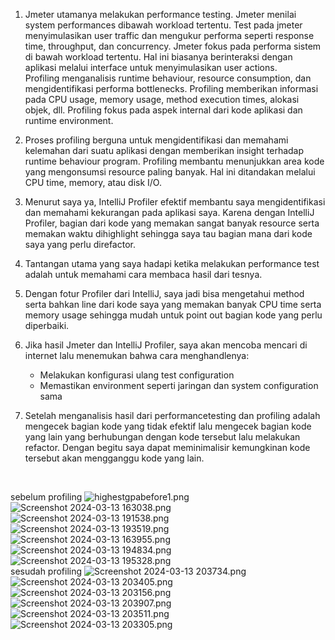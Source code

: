 1.  Jmeter utamanya melakukan performance testing. Jmeter menilai system performances dibawah workload tertentu. Test pada jmeter menyimulasikan user traffic dan mengukur performa seperti response time, throughput, dan concurrency. Jmeter fokus pada performa sistem di bawah workload tertentu. Hal ini biasanya berinteraksi dengan aplikasi melalui interface untuk menyimulasikan user actions.<br>
    Profiling menganalisis runtime behaviour, resource consumption, dan mengidentifikasi performa bottlenecks. Profiling memberikan informasi pada CPU usage, memory usage, method execution times, alokasi objek, dll. Profiling fokus pada aspek internal dari kode aplikasi dan runtime environment.

2. Proses profiling berguna untuk mengidentifikasi dan memahami kelemahan dari suatu aplikasi dengan memberikan insight terhadap runtime behaviour program. Profiling membantu menunjukkan area kode yang mengonsumsi resource paling banyak. Hal ini ditandakan melalui CPU time, memory, atau disk I/O.

3. Menurut saya ya, IntelliJ Profiler efektif membantu saya mengidentifikasi dan memahami kekurangan pada aplikasi saya. Karena dengan IntelliJ Profiler, bagian dari kode yang memakan sangat banyak resource serta memakan waktu dihighlight sehingga saya tau bagian mana dari kode saya yang perlu direfactor.

4. Tantangan utama yang saya hadapi ketika melakukan performance test adalah untuk memahami cara membaca hasil dari tesnya. 

5. Dengan fotur Profiler dari IntelliJ, saya jadi bisa mengetahui method serta bahkan line dari kode saya yang memakan banyak CPU time serta memory usage sehingga mudah untuk point out bagian kode yang perlu diperbaiki.

6. Jika hasil Jmeter dan IntelliJ Profiler, saya akan mencoba mencari di internet lalu menemukan bahwa cara menghandlenya:
    * Melakukan konfigurasi ulang test configuration
    * Memastikan environment seperti jaringan dan system configuration sama

7. Setelah menganalisis hasil dari performancetesting dan profiling adalah mengecek bagian kode yang tidak efektif lalu mengecek bagian kode yang lain yang berhubungan dengan kode tersebut lalu melakukan refactor. Dengan begitu saya dapat meminimalisir kemungkinan kode tersebut akan mengganggu kode yang lain. <br>
<br>

sebelum profiling
![highestgpabefore1.png](..%2F..%2F..%2FPictures%2Fhighestgpabefore1.png)
![Screenshot 2024-03-13 163038.png](..%2F..%2F..%2FPictures%2FScreenshots%2FScreenshot%202024-03-13%20163038.png)
![Screenshot 2024-03-13 191538.png](..%2F..%2F..%2FPictures%2FScreenshots%2FScreenshot%202024-03-13%20191538.png)
![Screenshot 2024-03-13 193519.png](..%2F..%2F..%2FPictures%2FScreenshots%2FScreenshot%202024-03-13%20193519.png)
<br>
![Screenshot 2024-03-13 163955.png](..%2F..%2F..%2FPictures%2FScreenshots%2FScreenshot%202024-03-13%20163955.png)
![Screenshot 2024-03-13 194834.png](..%2F..%2F..%2FPictures%2FScreenshots%2FScreenshot%202024-03-13%20194834.png)
![Screenshot 2024-03-13 195328.png](..%2F..%2F..%2FPictures%2FScreenshots%2FScreenshot%202024-03-13%20195328.png)
<br>
sesudah profiling
![Screenshot 2024-03-13 203734.png](..%2F..%2F..%2FPictures%2FScreenshots%2FScreenshot%202024-03-13%20203734.png)
![Screenshot 2024-03-13 203405.png](..%2F..%2F..%2FPictures%2FScreenshots%2FScreenshot%202024-03-13%20203405.png)
![Screenshot 2024-03-13 203156.png](..%2F..%2F..%2FPictures%2FScreenshots%2FScreenshot%202024-03-13%20203156.png)
<br>
![Screenshot 2024-03-13 203907.png](..%2F..%2F..%2FPictures%2FScreenshots%2FScreenshot%202024-03-13%20203907.png)
![Screenshot 2024-03-13 203511.png](..%2F..%2F..%2FPictures%2FScreenshots%2FScreenshot%202024-03-13%20203511.png)
![Screenshot 2024-03-13 203305.png](..%2F..%2F..%2FPictures%2FScreenshots%2FScreenshot%202024-03-13%20203305.png)

